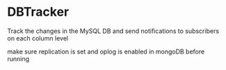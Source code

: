 # DBTracker
Track the changes in the MySQL DB and send notifications to subscribers on each column level

make sure replication is set and oplog is enabled in mongoDB before running

